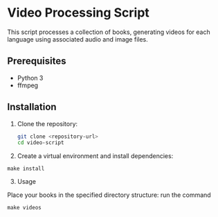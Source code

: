 # Video Processing Script

This script processes a collection of books, generating videos for each language using associated audio and image files.

## Prerequisites

- Python 3
- ffmpeg

## Installation

1. Clone the repository:

   ```bash
   git clone <repository-url>
   cd video-script

   ```

2. Create a virtual environment and install dependencies:

`make install`

3. Usage

Place your books in the specified directory structure:
run the command

`make videos`
